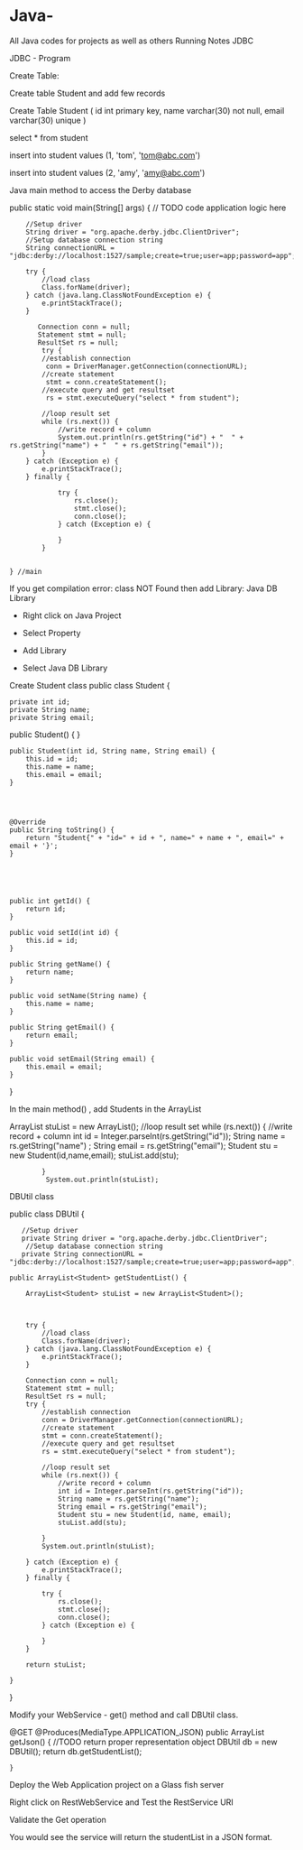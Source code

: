 # Java-
All Java codes for projects as well as others
Running Notes 
JDBC

JDBC - Program

Create Table:


Create table Student and add few records

Create  Table Student
(
  id  int primary key,
  name varchar(30) not null,
  email varchar(30) unique 
)

select * from student

insert into student values (1, 'tom', 'tom@abc.com')

insert into student values (2, 'amy', 'amy@abc.com')



Java main method to access the Derby database



public static void main(String[] args) {
        // TODO code application logic here

        //Setup driver
        String driver = "org.apache.derby.jdbc.ClientDriver";
        //Setup database connection string
        String connectionURL = "jdbc:derby://localhost:1527/sample;create=true;user=app;password=app";

        try {
            //load class
            Class.forName(driver);
        } catch (java.lang.ClassNotFoundException e) {
            e.printStackTrace();
        }

           Connection conn = null;
           Statement stmt = null;
           ResultSet rs = null;
            try {
            //establish connection
             conn = DriverManager.getConnection(connectionURL);
            //create statement
             stmt = conn.createStatement();
            //execute query and get resultset
             rs = stmt.executeQuery("select * from student");
            
            //loop result set
            while (rs.next()) {
                //write record + column
                System.out.println(rs.getString("id") + "  " + rs.getString("name") + "  " + rs.getString("email"));
            }
        } catch (Exception e) {
            e.printStackTrace();
        } finally {
                
                try {
                    rs.close();
                    stmt.close();
                    conn.close();
                } catch (Exception e) {
                    
                }
            }

        
    } //main
If you get compilation error: class NOT Found then add Library: Java DB Library 


- Right click on Java Project

- Select Property 

- Add Library

- Select Java DB Library





Create Student class
public class Student {
    
    private int id;
    private String name;
    private String email;

  public Student() {
    }
    
    public Student(int id, String name, String email) {
        this.id = id;
        this.name = name;
        this.email = email;
    }
    
    
    

    @Override
    public String toString() {
        return "Student{" + "id=" + id + ", name=" + name + ", email=" + email + '}';
    }
    
    
    
    

    public int getId() {
        return id;
    }

    public void setId(int id) {
        this.id = id;
    }

    public String getName() {
        return name;
    }

    public void setName(String name) {
        this.name = name;
    }

    public String getEmail() {
        return email;
    }

    public void setEmail(String email) {
        this.email = email;
    }
    
    
    
}



In the main method() , add Students in the ArrayList 


ArrayList<Student> stuList = new ArrayList<Student>();
            //loop result set
            while (rs.next()) {
                //write record + column
                int id = Integer.parseInt(rs.getString("id"));
                String name = rs.getString("name") ;
                String email =  rs.getString("email");
                Student stu = new Student(id,name,email);
                stuList.add(stu);
               
            }
             System.out.println(stuList);

DBUtil class



public class DBUtil {
    
       //Setup driver
       private String driver = "org.apache.derby.jdbc.ClientDriver";
        //Setup database connection string
       private String connectionURL = "jdbc:derby://localhost:1527/sample;create=true;user=app;password=app";

    public ArrayList<Student> getStudentList() {

        ArrayList<Student> stuList = new ArrayList<Student>();

        

        try {
            //load class
            Class.forName(driver);
        } catch (java.lang.ClassNotFoundException e) {
            e.printStackTrace();
        }

        Connection conn = null;
        Statement stmt = null;
        ResultSet rs = null;
        try {
            //establish connection
            conn = DriverManager.getConnection(connectionURL);
            //create statement
            stmt = conn.createStatement();
            //execute query and get resultset
            rs = stmt.executeQuery("select * from student");

            //loop result set
            while (rs.next()) {
                //write record + column
                int id = Integer.parseInt(rs.getString("id"));
                String name = rs.getString("name");
                String email = rs.getString("email");
                Student stu = new Student(id, name, email);
                stuList.add(stu);

            }
            System.out.println(stuList);

        } catch (Exception e) {
            e.printStackTrace();
        } finally {

            try {
                rs.close();
                stmt.close();
                conn.close();
            } catch (Exception e) {

            }
        }

        return stuList;

    }
}


Modify your WebService - get() method and call DBUtil class.


   @GET
    @Produces(MediaType.APPLICATION_JSON)
    public ArrayList<Student> getJson() {
        //TODO return proper representation object
         DBUtil db = new DBUtil();
        return db.getStudentList();

    }



Deploy the Web Application  project on a Glass fish server

Right click on RestWebService and Test the RestService URI

Validate the Get operation 

You would see the service will return the studentList in a JSON format.




